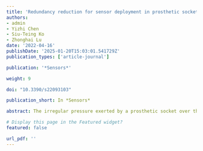 ```yaml
---
title: 'Redundancy reduction for sensor deployment in prosthetic socket: A case study'
authors:
- admin
- Yizhi Chen
- Siu-Teing Ko
- Zhonghai Lu
date: '2022-04-16'
publishDate: '2025-01-20T15:03:01.541729Z'
publication_types: ['article-journal']

publication: '*Sensors*'

weight: 9

doi: "10.3390/s22093103"

publication_short: In *Sensors*

abstract: The irregular pressure exerted by a prosthetic socket over the residual limb is one of the major factors that cause the discomfort of amputees using artificial limbs. By deploying the wearable sensors inside the socket, the interfacial pressure distribution can be studied to find the active regions and rectify the socket design. In this case study, a clustering-based analysis method is presented to evaluate the density and layout of these sensors, which aims to reduce the local redundancy of the sensor deployment. In particular, a Self-Organizing Map (SOM) and K-means algorithm are employed to find the clustering results of the sensor data, taking the pressure measurement of a predefined sensor placement as the input. Then, one suitable clustering result is selected to detect the layout redundancy from the input area. After that, the Pearson correlation coefficient (PCC) is used as a similarity metric to guide the removal of redundant sensors and generate a new sparser layout. The Jenson–Shannon Divergence (JSD) and the mean pressure are applied as posterior validation metrics that compare the pressure features before and after sensor removal. A case study of a clinical trial with two sensor strips is used to prove the utility of the clustering-based analysis method. The sensors on the posterior and medial regions are suggested to be reduced, and the main pressure features are kept. The proposed method can help sensor designers optimize sensor configurations for intra-socket measurements and thus assist the prosthetists in improving the socket fitting.

# Display this page in the Featured widget?
featured: false

url_pdf: ''
---
```

